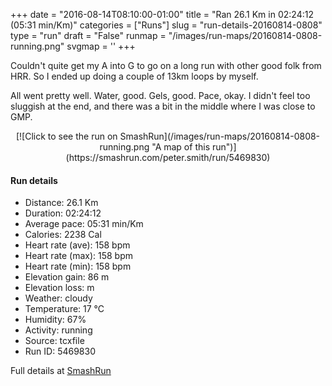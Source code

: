 +++
date = "2016-08-14T08:10:00-01:00"
title = "Ran 26.1 Km in 02:24:12 (05:31 min/Km)"
categories = ["Runs"]
slug = "run-details-20160814-0808"
type = "run"
draft = "False"
runmap = "/images/run-maps/20160814-0808-running.png"
svgmap = '<polyline points="46 34, 47 35, 62 40, 69 46, 81 53, 84 55, 92 57, 99 61, 100 62, 96 66, 91 69, 82 70, 77 68, 71 68, 69 70, 61 72, 56 73, 54 72, 44 68, 45 68, 46 63, 46 63, 46 61, 45 60, 45 58, 44 53, 41 50, 41 50, 38 49, 34 45, 34 44, 25 39, 22 39, 20 37, 17 38, 15 39, 13 39, 12 37, 7 37, 2 35, 1 34, 0 29, 20 27, 21 29, 24 28, 25 30, 28 29, 35 30, 41 33, 54 37, 61 40, 69 46, 82 54, 92 57, 99 61, 100 62, 98 65, 95 67, 91 69, 83 70, 77 68, 71 68, 69 70, 66 71, 56 73, 53 72, 44 68, 45 68, 46 61, 45 60, 45 58, 44 55, 44 53, 41 50, 38 49, 32 43, 25 39, 21 39, 20 37, 16 38, 14 39, 12 38, 11 37, 8 37, 2 35, 1 33, 0 30, 13 29, 15 30">'
+++

Couldn't quite get my A into G to go on a long run with other good folk from HRR. So I ended up doing a couple of 13km loops by myself. 

All went pretty well. Water, good. Gels, good. Pace, okay. I didn't feel too sluggish at the end, and there was a bit in the middle where I was close to GMP. 



<!--more-->

<center>
[![Click to see the run on SmashRun](/images/run-maps/20160814-0808-running.png "A map of this run")](https://smashrun.com/peter.smith/run/5469830)
</center>

#### Run details

* Distance: 26.1 Km
* Duration: 02:24:12
* Average pace: 05:31 min/Km
* Calories: 2238 Cal
* Heart rate (ave): 158 bpm
* Heart rate (max): 158 bpm
* Heart rate (min): 158 bpm
* Elevation gain: 86 m
* Elevation loss:  m
* Weather: cloudy
* Temperature: 17 &deg;C
* Humidity: 67%
* Activity: running
* Source: tcxfile
* Run ID: 5469830

Full details at [SmashRun](https://smashrun.com/peter.smith/run/5469830)